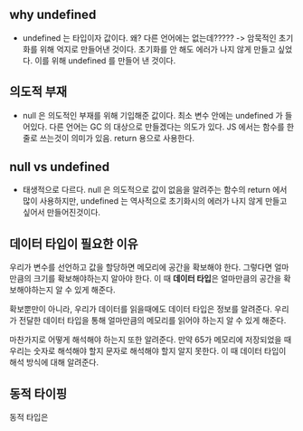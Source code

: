 ## why undefined
* undefined 는 타입이자 값이다. 왜? 다른 언어에는 없는데????? -> 암묵적인 초기화를 위해 억지로 만들어낸 것이다. 초기화를 안 해도 에러가 나지 않게 만들고 싶었다. 이를 위해 undefined 를 만들어 낸 것이다.

## 의도적 부재
* null 은 의도적인 부재를 위해 기입해준 값이다. 최소 변수 안에는 undefined 가 들어있다. 다른 언어는 GC 의 대상으로 만들겠다는 의도가 있다. JS 에서는 함수를 한 줄로 쓰는것이 의미가 있음. return 용으로 사용한다.

## null vs undefined
- 태생적으로 다르다. null 은 의도적으로 값이 없음을 알려주는 함수의 return 에서 많이 사용하지만, undefined 는 역사적으로 초기화시의 에러가 나지 않게 만들고 싶어서 만들어진것이다.

## 데이터 타입이 필요한 이유
우리가 변수를 선언하고 값을 할당하면 메모리에 공간을 확보해야 한다. 그렇다면 얼마만큼의 크기를 확보해야하는지 알아야 한다. 이 때 **데이터 타입**은 얼마만큼의 공간을 확보해야하는지 알 수 있게 해준다.

확보뿐만이 아니라, 우리가 데이터를 읽을때에도 데이터 타입은 정보를 알려준다. 우리가 전달한 데이터 타입을 통해 얼마만큼의 메모리를 읽어야 하는지 알 수 있게 해준다.

마찬가지로 어떻게 해석해야 하는지 또한 알려준다. 만약 65가 메모리에 저장되었을 때 우리는 숫자로 해석해야 할지 문자로 해석해야 할지 알지 못한다. 이 때 데이터 타입이 해석 방식에 대해 알려준다.

## 동적 타이핑
동적 타입은 